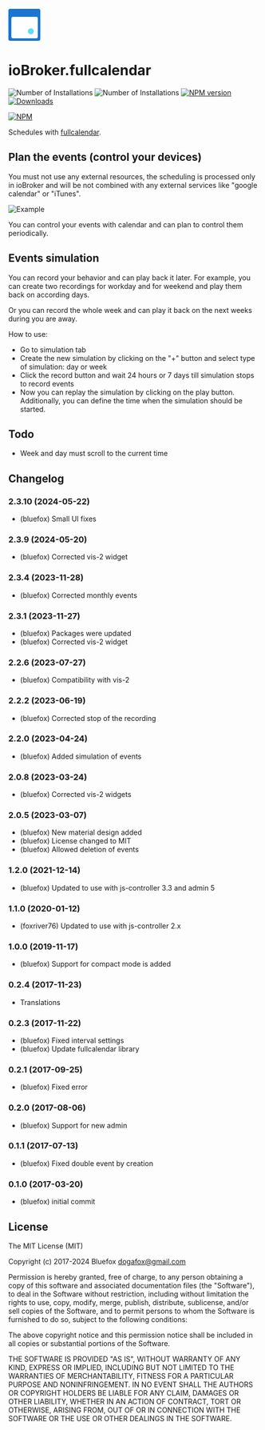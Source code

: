 ![Logo](admin/fullcalendar.png)
# ioBroker.fullcalendar

![Number of Installations](http://iobroker.live/badges/fullcalendar-installed.svg) ![Number of Installations](http://iobroker.live/badges/fullcalendar-stable.svg) [![NPM version](http://img.shields.io/npm/v/iobroker.fullcalendar.svg)](https://www.npmjs.com/package/iobroker.fullcalendar)
[![Downloads](https://img.shields.io/npm/dm/iobroker.fullcalendar.svg)](https://www.npmjs.com/package/iobroker.fullcalendar)

[![NPM](https://nodei.co/npm/iobroker.fullcalendar.png?downloads=true)](https://nodei.co/npm/iobroker.fullcalendar/)

Schedules with [fullcalendar](https://fullcalendar.io).

## Plan the events (control your devices)
You must not use any external resources, the scheduling is processed only in ioBroker and will be not combined with any external services like "google calendar" or "iTunes".

![Example](img/example.png)

You can control your events with calendar and can plan to control them periodically.

## Events simulation
You can record your behavior and can play back it later.
For example, you can create two recordings for workday and for weekend and play them back on according days.

Or you can record the whole week and can play it back on the next weeks during you are away.

How to use:
- Go to simulation tab
- Create the new simulation by clicking on the "+" button and select type of simulation: day or week
- Click the record button and wait 24 hours or 7 days till simulation stops to record events
- Now you can replay the simulation by clicking on the play button. Additionally, you can define the time when the simulation should be started.

## Todo
- Week and day must scroll to the current time

<!--
	Placeholder for the next version (at the beginning of the line):
	### **WORK IN PROGRESS**
-->
## Changelog
### 2.3.10 (2024-05-22)
* (bluefox) Small UI fixes

### 2.3.9 (2024-05-20)
* (bluefox) Corrected vis-2 widget

### 2.3.4 (2023-11-28)
* (bluefox) Corrected monthly events

### 2.3.1 (2023-11-27)
* (bluefox) Packages were updated
* (bluefox) Corrected vis-2 widget

### 2.2.6 (2023-07-27)
* (bluefox) Compatibility with vis-2

### 2.2.2 (2023-06-19)
* (bluefox) Corrected stop of the recording

### 2.2.0 (2023-04-24)
* (bluefox) Added simulation of events

### 2.0.8 (2023-03-24)
* (bluefox) Corrected vis-2 widgets

### 2.0.5 (2023-03-07)
* (bluefox) New material design added
* (bluefox) License changed to MIT
* (bluefox) Allowed deletion of events

### 1.2.0 (2021-12-14)
* (bluefox) Updated to use with js-controller 3.3 and admin 5

### 1.1.0 (2020-01-12)
* (foxriver76) Updated to use with js-controller 2.x

### 1.0.0 (2019-11-17)
* (bluefox) Support for compact mode is added

### 0.2.4 (2017-11-23)
* Translations

### 0.2.3 (2017-11-22)
* (bluefox) Fixed interval settings
* (bluefox) Update fullcalendar library

### 0.2.1 (2017-09-25)
* (bluefox) Fixed error

### 0.2.0 (2017-08-06)
* (bluefox) Support for new admin

### 0.1.1 (2017-07-13)
* (bluefox) Fixed double event by creation

### 0.1.0 (2017-03-20)
* (bluefox) initial commit

## License
The MIT License (MIT)

Copyright (c) 2017-2024 Bluefox <dogafox@gmail.com>

Permission is hereby granted, free of charge, to any person obtaining a copy
of this software and associated documentation files (the "Software"), to deal
in the Software without restriction, including without limitation the rights
to use, copy, modify, merge, publish, distribute, sublicense, and/or sell
copies of the Software, and to permit persons to whom the Software is
furnished to do so, subject to the following conditions:

The above copyright notice and this permission notice shall be included in
all copies or substantial portions of the Software.

THE SOFTWARE IS PROVIDED "AS IS", WITHOUT WARRANTY OF ANY KIND, EXPRESS OR
IMPLIED, INCLUDING BUT NOT LIMITED TO THE WARRANTIES OF MERCHANTABILITY,
FITNESS FOR A PARTICULAR PURPOSE AND NONINFRINGEMENT. IN NO EVENT SHALL THE
AUTHORS OR COPYRIGHT HOLDERS BE LIABLE FOR ANY CLAIM, DAMAGES OR OTHER
LIABILITY, WHETHER IN AN ACTION OF CONTRACT, TORT OR OTHERWISE, ARISING FROM,
OUT OF OR IN CONNECTION WITH THE SOFTWARE OR THE USE OR OTHER DEALINGS IN
THE SOFTWARE.
